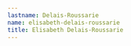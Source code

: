```yaml
---
lastname: Delais-Roussarie
name: elisabeth-delais-roussarie
title: Elisabeth Delais-Roussarie
---
```


